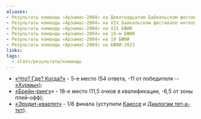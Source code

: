 ```yaml
---
aliases:
- Результаты команды «Арзамас-2004» на Девятнадцатом Байкальском фестивале интеллектуальных игр
- Результаты команды «Арзамас-2004» на XIX Байкальском фестивале интеллектуальных игр
- Результаты команды «Арзамас-2004» на XIX БФИИ
- Результаты команды «Арзамас-2004» на 19-м БФИИ
- Результаты команды «Арзамас-2004» на 19 БФИИ
- Результаты команды «Арзамас-2004» на БФИИ-2023
links: 
tags:
  - stats/результаты/команды
---
```

* [«Что? Где? Когда?»](maingame-19-2023.md) - 5-е место (54 ответа, -11 от победителя -- [«Хурмы»](hurma-19-2023.md));
* [«Брейн-ринг»](speedgame-19-2023.md)» - 18-е место (11,5 очков в квалификации, -6,5 от зоны плей-офф);
* [«Эрудит-квартет»](quartet-19-2023.md) - 1/8 финала (уступили [Каиссе](kaissa-19-2023.md) и [Диалогам тет-а-тет](gachimucheniki-19-2023.md)).